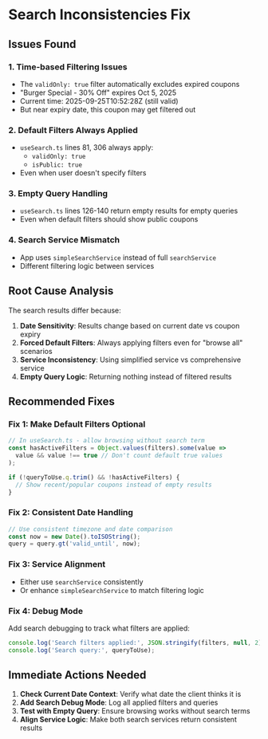 # Search Inconsistencies Fix

## Issues Found

### 1. **Time-based Filtering Issues**
- The `validOnly: true` filter automatically excludes expired coupons
- "Burger Special - 30% Off" expires Oct 5, 2025
- Current time: 2025-09-25T10:52:28Z (still valid)
- But near expiry date, this coupon may get filtered out

### 2. **Default Filters Always Applied**
- `useSearch.ts` lines 81, 306 always apply:
  - `validOnly: true` 
  - `isPublic: true`
- Even when user doesn't specify filters

### 3. **Empty Query Handling**
- `useSearch.ts` lines 126-140 return empty results for empty queries
- Even when default filters should show public coupons

### 4. **Search Service Mismatch**
- App uses `simpleSearchService` instead of full `searchService`
- Different filtering logic between services

## Root Cause Analysis

The search results differ because:

1. **Date Sensitivity**: Results change based on current date vs coupon expiry
2. **Forced Default Filters**: Always applying filters even for "browse all" scenarios  
3. **Service Inconsistency**: Using simplified service vs comprehensive service
4. **Empty Query Logic**: Returning nothing instead of filtered results

## Recommended Fixes

### Fix 1: Make Default Filters Optional
```typescript
// In useSearch.ts - allow browsing without search term
const hasActiveFilters = Object.values(filters).some(value => 
  value && value !== true // Don't count default true values
);

if (!queryToUse.q.trim() && !hasActiveFilters) {
  // Show recent/popular coupons instead of empty results
}
```

### Fix 2: Consistent Date Handling
```typescript
// Use consistent timezone and date comparison
const now = new Date().toISOString();
query = query.gt('valid_until', now);
```

### Fix 3: Service Alignment
- Either use `searchService` consistently 
- Or enhance `simpleSearchService` to match filtering logic

### Fix 4: Debug Mode
Add search debugging to track what filters are applied:
```typescript
console.log('Search filters applied:', JSON.stringify(filters, null, 2));
console.log('Search query:', queryToUse);
```

## Immediate Actions Needed

1. **Check Current Date Context**: Verify what date the client thinks it is
2. **Add Search Debug Mode**: Log all applied filters and queries
3. **Test with Empty Query**: Ensure browsing works without search terms
4. **Align Service Logic**: Make both search services return consistent results